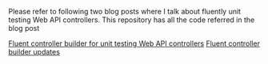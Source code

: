 Please refer to following two blog posts where I talk about fluently unit testing Web API controllers. This repository has all the code referred in the blog post

[Fluent controller builder for unit testing Web API controllers](http://schatekar.blogspot.co.uk/2013/10/fluent-controller-builder-for-unit.html)
[Fluent controller builder updates](http://schatekar.blogspot.co.uk/2013/10/fluent-controller-builder-updates.html)